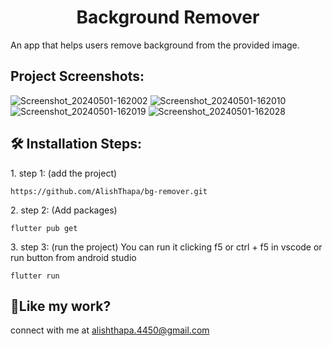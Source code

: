 <h1 align="center" id="title">Background Remover</h1>


<p id="description">An app that helps users remove background from the provided image.</p> 

<h2>Project Screenshots:</h2>


![Screenshot_20240501-162002](https://github.com/AlishThapa/bg-remover/assets/104584175/a3cbc418-0217-408a-b958-27e5b65b9b91)
![Screenshot_20240501-162010](https://github.com/AlishThapa/bg-remover/assets/104584175/4f9b49fa-4f3c-46a0-9495-7a8cd1e1a7e5)
![Screenshot_20240501-162019](https://github.com/AlishThapa/bg-remover/assets/104584175/fe5bf020-06f2-4b8c-aaaf-49c5ee9bc264)
![Screenshot_20240501-162028](https://github.com/AlishThapa/bg-remover/assets/104584175/320ddc65-f23c-4d0e-90ff-b2a815fecf76)


<h2>🛠️ Installation Steps:</h2>

<p>1. step 1: (add the project)</p>

```
https://github.com/AlishThapa/bg-remover.git
```

<p>2. step 2: (Add packages)</p>

```
flutter pub get
```

<p>3. step 3: (run the project) You can run it clicking f5 or ctrl + f5 in vscode or run button from android studio</p>

```
flutter run
```

<h2>💖Like my work?</h2>

connect with me at alishthapa.4450@gmail.com
